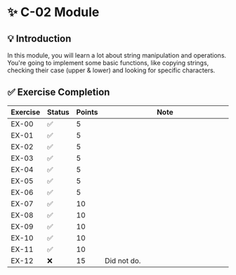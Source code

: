 # ✨ C-02 Module

## 💡 Introduction

In this module, you will learn a lot about string manipulation and operations.
You're going to implement some basic functions, like copying strings, checking
their case (upper & lower) and looking for specific characters.

## ✅ Exercise Completion

| Exercise | Status | Points | Note                         |
|----------|--------|--------|------------------------------|
| EX-00    | ✅      | 5      | <img width="441" height="1"> |
| EX-01    | ✅      | 5      |                              |
| EX-02    | ✅      | 5      |                              |
| EX-03    | ✅      | 5      |                              |
| EX-04    | ✅      | 5      |                              |
| EX-05    | ✅      | 5      |                              |
| EX-06    | ✅      | 5      |                              |
| EX-07    | ✅      | 10     |                              |
| EX-08    | ✅      | 10     |                              |
| EX-09    | ✅      | 10     |                              |
| EX-10    | ✅      | 10     |                              |
| EX-11    | ✅      | 10     |                              |
| EX-12    | ❌      | 15     | Did not do.                  |
